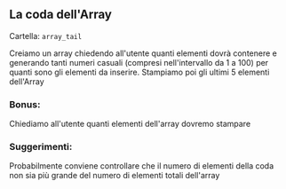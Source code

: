 ## La coda dell'Array
Cartella: `array_tail`

Creiamo un array chiedendo all'utente quanti elementi dovrà contenere e generando tanti numeri casuali (compresi nell'intervallo da 1 a 100) per quanti sono gli elementi da inserire.
Stampiamo poi gli ultimi 5 elementi dell'Array

### Bonus:
Chiediamo all'utente quanti elementi dell'array dovremo stampare

### Suggerimenti:
Probabilmente conviene controllare che il numero di elementi della coda non sia più grande del numero di elementi totali dell'array
